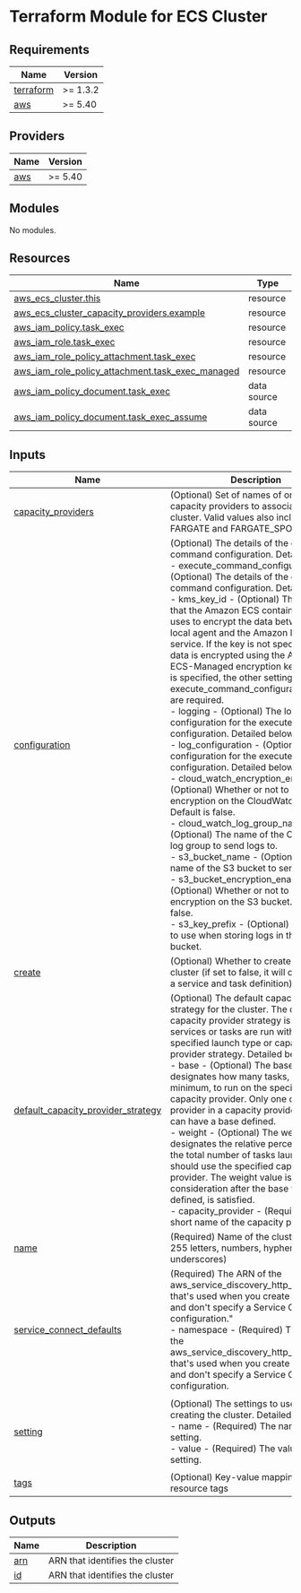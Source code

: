# Terraform Module for ECS Cluster

<!-- BEGINNING OF PRE-COMMIT-TERRAFORM DOCS HOOK -->
## Requirements

| Name | Version |
|------|---------|
| <a name="requirement_terraform"></a> [terraform](#requirement\_terraform) | >= 1.3.2 |
| <a name="requirement_aws"></a> [aws](#requirement\_aws) | >= 5.40 |

## Providers

| Name | Version |
|------|---------|
| <a name="provider_aws"></a> [aws](#provider\_aws) | >= 5.40 |

## Modules

No modules.

## Resources

| Name | Type |
|------|------|
| [aws_ecs_cluster.this](https://registry.terraform.io/providers/hashicorp/aws/latest/docs/resources/ecs_cluster) | resource |
| [aws_ecs_cluster_capacity_providers.example](https://registry.terraform.io/providers/hashicorp/aws/latest/docs/resources/ecs_cluster_capacity_providers) | resource |
| [aws_iam_policy.task_exec](https://registry.terraform.io/providers/hashicorp/aws/latest/docs/resources/iam_policy) | resource |
| [aws_iam_role.task_exec](https://registry.terraform.io/providers/hashicorp/aws/latest/docs/resources/iam_role) | resource |
| [aws_iam_role_policy_attachment.task_exec](https://registry.terraform.io/providers/hashicorp/aws/latest/docs/resources/iam_role_policy_attachment) | resource |
| [aws_iam_role_policy_attachment.task_exec_managed](https://registry.terraform.io/providers/hashicorp/aws/latest/docs/resources/iam_role_policy_attachment) | resource |
| [aws_iam_policy_document.task_exec](https://registry.terraform.io/providers/hashicorp/aws/latest/docs/data-sources/iam_policy_document) | data source |
| [aws_iam_policy_document.task_exec_assume](https://registry.terraform.io/providers/hashicorp/aws/latest/docs/data-sources/iam_policy_document) | data source |

## Inputs

| Name | Description | Type | Default | Required |
|------|-------------|------|---------|:--------:|
| <a name="input_capacity_providers"></a> [capacity\_providers](#input\_capacity\_providers) | (Optional) Set of names of one or more capacity providers to associate with the cluster. Valid values also include FARGATE and FARGATE\_SPOT. | `list(string)` | <pre>[<br>  "FARGATE"<br>]</pre> | no |
| <a name="input_configuration"></a> [configuration](#input\_configuration) | (Optional) The details of the execute command configuration. Detailed below.<br>    - execute\_command\_configuration - (Optional) The details of the execute command configuration. Detailed below.<br>    - kms\_key\_id - (Optional) The KMS key that the Amazon ECS container agent uses to encrypt the data between the local agent and the Amazon ECS service. If the key is not specified, the data is encrypted using the Amazon ECS-Managed encryption key. If a key is specified, the other settings in the execute\_command\_configuration block are required.<br>    - logging - (Optional) The log configuration for the execute command configuration. Detailed below.<br>    - log\_configuration - (Optional) The log configuration for the execute command configuration. Detailed below.<br>    - cloud\_watch\_encryption\_enabled - (Optional) Whether or not to enable encryption on the CloudWatch logs. Default is false.<br>    - cloud\_watch\_log\_group\_name - (Optional) The name of the CloudWatch log group to send logs to.<br>    - s3\_bucket\_name - (Optional) The name of the S3 bucket to send logs to.<br>    - s3\_bucket\_encryption\_enabled - (Optional) Whether or not to enable encryption on the S3 bucket. Default is false.<br>    - s3\_key\_prefix - (Optional) The prefix to use when storing logs in the S3 bucket. | <pre>list(object({<br>    execute_command_configuration = object({<br>      kms_key_id = optional(string)<br>      logging    = optional(string)<br>      log_configuration = optional(object({<br>        cloud_watch_encryption_enabled = optional(bool)<br>        cloud_watch_log_group_name     = optional(string)<br>        s3_bucket_name                 = optional(string)<br>        s3_bucket_encryption_enabled   = optional(bool)<br>        s3_key_prefix                  = optional(string)<br>      }))<br>    })<br>  }))</pre> | `[]` | no |
| <a name="input_create"></a> [create](#input\_create) | (Optional) Whether to create the ECS cluster (if set to false, it will only create a service and task definition) | `bool` | `true` | no |
| <a name="input_default_capacity_provider_strategy"></a> [default\_capacity\_provider\_strategy](#input\_default\_capacity\_provider\_strategy) | (Optional) The default capacity provider strategy for the cluster. The default capacity provider strategy is used when services or tasks are run without a specified launch type or capacity provider strategy. Detailed below.<br>    - base - (Optional) The base value designates how many tasks, at a minimum, to run on the specified capacity provider. Only one capacity provider in a capacity provider strategy can have a base defined.<br>    - weight - (Optional) The weight value designates the relative percentage of the total number of tasks launched that should use the specified capacity provider. The weight value is taken into consideration after the base value, if defined, is satisfied.<br>    - capacity\_provider - (Required) The short name of the capacity provider. | <pre>list(object({<br>    base              = optional(number)<br>    weight            = optional(number)<br>    capacity_provider = string<br>  }))</pre> | `[]` | no |
| <a name="input_name"></a> [name](#input\_name) | (Required) Name of the cluster (up to 255 letters, numbers, hyphens, and underscores) | `string` | n/a | yes |
| <a name="input_service_connect_defaults"></a> [service\_connect\_defaults](#input\_service\_connect\_defaults) | (Required) The ARN of the aws\_service\_discovery\_http\_namespace that's used when you create a service and don't specify a Service Connect configuration."<br>  - namespace - (Required) The ARN of the aws\_service\_discovery\_http\_namespace that's used when you create a service and don't specify a Service Connect configuration. | <pre>list(object({<br>    namespace = string<br>  }))</pre> | `[]` | no |
| <a name="input_setting"></a> [setting](#input\_setting) | (Optional) The settings to use when creating the cluster. Detailed below.<br>    - name - (Required) The name of the setting.<br>    - value - (Required) The value of the setting. | <pre>list(object({<br>    name  = string<br>    value = string<br>  }))</pre> | <pre>[<br>  {<br>    "name": "containerInsights",<br>    "value": "enabled"<br>  }<br>]</pre> | no |
| <a name="input_tags"></a> [tags](#input\_tags) | (Optional) Key-value mapping of resource tags | `map(string)` | `{}` | no |

## Outputs

| Name | Description |
|------|-------------|
| <a name="output_arn"></a> [arn](#output\_arn) | ARN that identifies the cluster |
| <a name="output_id "></a> [id ](#output\_id ) | ARN that identifies the cluster |
<!-- END OF PRE-COMMIT-TERRAFORM DOCS HOOK -->

